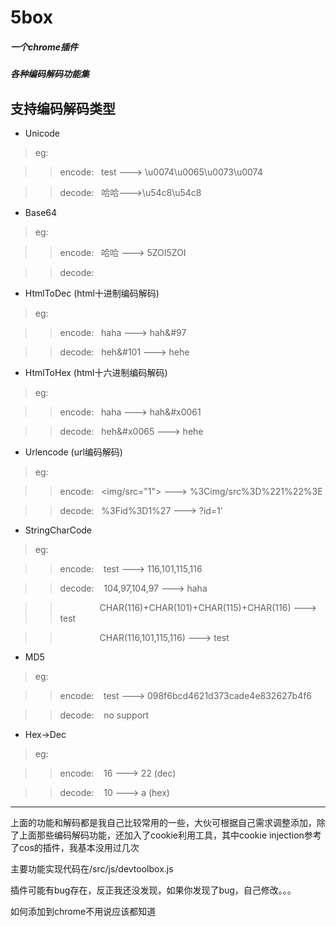 5box
===
##### 一个chrome插件

##### 各种编码解码功能集

## 支持编码解码类型

+ Unicode

> eg:

>> encode: &nbsp;&nbsp;test ---> \u0074\u0065\u0073\u0074    

>> decode: &nbsp;&nbsp;哈哈--->\u54c8\u54c8

+ Base64

> eg:

>> encode: &nbsp;&nbsp;哈哈 ---> 5ZOI5ZOI

>> decode: &nbsp;&nbsp; 

+ HtmlToDec (html十进制编码解码)

> eg:

>> encode: &nbsp;&nbsp;haha ---> &#104;&#97;&#104;&#97

>> decode: &nbsp;&nbsp;&#104;&#101;&#104;&#101 ---> hehe

+ HtmlToHex (html十六进制编码解码)

> eg:

>> encode: &nbsp;&nbsp;haha ---> &#x0068;&#x0061;&#x0068;&#x0061

>> decode: &nbsp;&nbsp;&#x0068;&#x0065;&#x0068;&#x0065 ---> hehe

+ Urlencode (url编码解码)

> eg:

>> encode: &nbsp;&nbsp;<img/src="1">  ---> %3Cimg/src%3D%221%22%3E

>> decode: &nbsp;&nbsp;%3Fid%3D1%27   ---> ?id=1'

+ StringCharCode 

> eg:
  
>> encode: &nbsp;&nbsp; test ---> 116,101,115,116

>> decode: &nbsp;&nbsp; 104,97,104,97 ---> haha

>> &nbsp;&nbsp;&nbsp;&nbsp;&nbsp;&nbsp;&nbsp;&nbsp;&nbsp;&nbsp;&nbsp;&nbsp;&nbsp;&nbsp;&nbsp;&nbsp;CHAR(116)+CHAR(101)+CHAR(115)+CHAR(116) ---> test
           
>> &nbsp;&nbsp;&nbsp;&nbsp;&nbsp;&nbsp;&nbsp;&nbsp;&nbsp;&nbsp;&nbsp;&nbsp;&nbsp;&nbsp;&nbsp;&nbsp;CHAR(116,101,115,116) ---> test

+ MD5

> eg:

>> encode: &nbsp;&nbsp; test ---> 098f6bcd4621d373cade4e832627b4f6

>> decode: &nbsp;&nbsp; no support

+ Hex->Dec

> eg:

>> encode: &nbsp;&nbsp; 16 --->  22 (dec)

>> decode: &nbsp;&nbsp; 10 --->  a  (hex)

_____

上面的功能和解码都是我自己比较常用的一些，大伙可根据自己需求调整添加，除了上面那些编码解码功能，还加入了cookie利用工具，其中cookie injection参考了cos的插件，我基本没用过几次

主要功能实现代码在/src/js/devtoolbox.js

插件可能有bug存在，反正我还没发现，如果你发现了bug，自己修改。。。

如何添加到chrome不用说应该都知道
